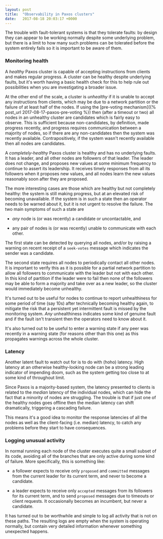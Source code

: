```yaml
---
layout: post
title:  "Observability in Paxos clusters"
date:   2017-08-18 20:03:17 +0000
---
```


The trouble with fault-tolerant systems is that they tolerate faults: by design
they can appear to be working normally despite some underlying problem, but
there is a limit to how many such problems can be tolerated before the system
entirely fails so it is important to be aware of them.

### Monitoring health

A _healthy_ Paxos cluster is capable of accepting instructions from clients and
makes regular progress. A cluster can be healthy despite underlying faults, but
it's worth having a basic health check for this to help rule out possibilities
when you are investigating a broader issue.

At the other end of the scale, a cluster is _unhealthy_ if it is unable to
accept any instructions from clients, which may be due to a network partition
or the failure of at least half of the nodes.  If using the [pre-voting
mechanism]({% post_url 2017-08-17-paxos-pre-voting %}) then (after a timeout or
two) all nodes in an unhealthy cluster are candidates which is fairly easy to
observe. This is sufficient because non-candidates, by definition, made
progress recently, and progress requires communication between a majority of
nodes, so if there are any non-candidates then the system was recently
available. Contrapositively, if the system wasn't recently available then all
nodes are candidates.

A _completely-healthy_ Paxos cluster is healthy and has no underlying faults.
It has a leader, and all other nodes are followers of that leader. The leader
does not change, and proposes new values at some minimum frequency to continue
to assert its leadership. It receives timely responses from all its followers
when it proposes new values, and all nodes learn the new values reasonably soon
after they are proposed.

The more interesting cases are those which are healthy but not completely
healthy: the system is still making progress, but at an elevated risk of
becoming unavailable. If the system is in such a state then an operator needs
to be warned about it, but it is not urgent to resolve the failure. The two
main symptoms of such a state are

* _any_ node is (or was recently) a candidate or uncontactable, and

* any pair of nodes is (or was recently) unable to communicate with each other.

The first state can be detected by querying all nodes, and/or by raising a
warning on recent receipt of a `seek-votes` message which indicates the sender
was a candidate.

The second state requires all nodes to periodically contact all other nodes.
It is important to verify this as it is possible for a partial network
partition to allow all followers to communicate with the leader but not with
each other. In this kind of partition if the leader were to fail then none of
the followers may be able to form a majority and take over as a new leader,
so the cluster would immediately become unhealthy.

It's turned out to be useful for nodes to continue to report unhealthiness for
some period of time (say 10s) after technically becoming healthy again, to
mitigate the risk that a persistent yet intermittent fault is missed by the
monitoring system. _Any_ unhealthiness indicates some kind of genuine fault and
if the fault isn't transient then the operators need to know about it.

It's also turned out to be useful to enter a warning state if any peer was
recently in a warning state (for reasons other than this one) as this
propagates warnings across the whole cluster.


### Latency

Another latent fault to watch out for is to do with (hoho) latency. High latency at an otherwise healthy-looking node can be a strong leading indicator of impending doom, such as the system getting too close to at some kind of throughout limit.

Since Paxos is a majority-based system, the latency presented to clients is related to the _median_ latency of the individual nodes, which can hide the fact that a minority of nodes are struggling. The trouble is that if just one of the healthy nodes goes offline then the median latency can shift dramatically, triggering a cascading failure.

This means it's a good idea to monitor the response latencies of all the nodes as well as the client-facing (i.e. median) latency, to catch any problems before they start to have consequences.


### Logging unusual activity

In normal running each node of the cluster executes quite a small subset of its
code, avoiding all of the branches that are only active during some kind of
failure. More specifically, this is something like:

* a follower expects to receive only `proposed` and `committed` messages from
  the current leader for its current term, and never to become a candidate.

* a leader expects to receive only `accepted` messages from its followers for
  its current term, and to send `proposed` messages due to timeouts or client
requests.  It occasionally becomes an incumbent, but never a candidate.

It has turned out to be worthwhile and simple to log all activity that is not
on these paths. The resulting logs are empty when the system is operating
normally, but contain very detailed information whenever something unexpected
happens.

